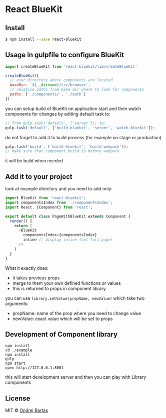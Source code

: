 # React BlueKit

## Install

```sh
$ npm install --save react-bluekit
```

## Usage in gulpfile to configure BlueKit

```js
import createBlueKit from 'react-bluekit/lib/createBlueKit'

createBlueKit({
  // your directory where components are located
  baseDir: `${__dirname}/src/browser`,
  // relative paths from base dir where to look for components
  paths: ['./components/', './auth']
})
```

you can setup build of BlueKit on application start and then watch components for changes by editing default task to:
```js
// from gulp.task('default', ['server']); to:
gulp.task('default', ['build-bluekit', 'server', 'watch-bluekit']);
```

do not forget to add it to build process (for example on stage or production)
```js
gulp.task('build', ['build-bluekit', 'build-webpack']);
// make sure that component build is before webpack
```
it will be build when needed

## Add it to your project

look at example directory
and you need to add only:

```js
import BlueKit from 'react-bluekit';
import componentsIndex from './componentsIndex';
import React, {Component} from 'react';

export default class PageWithBlueKit extends Component {
  render() {
    return (
      <BlueKit
        componentsIndex={componentsIndex}
        inline // display inline (not full page)
      />
    )
  }
}
```

What it exactly does:
- it takes previous props
- merge to them your own defined functions or values
- this is returned to props in component library

you can use `library.setValue(propName, newValue)` which take two arguments:
- propName: name of the prop where you need to change value
- newValue: exact value which will be set to props

## Development of Component library
```
npm install
cd ./example
npm install
gulp
npm start
open http://127.0.0.1:8001
```
this will start development server and then you can play with Library components

## License

MIT © [Ondrej Bartas](https://github.com/ondrejbartas)
